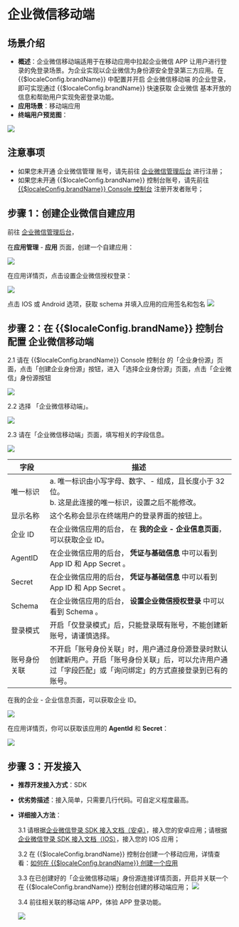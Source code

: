 # 企业微信移动端

<LastUpdated/>

## 场景介绍

- **概述**：企业微信移动端适用于在移动应用中拉起企业微信 APP 让用户进行登录的免登录场景。为企业实现以企业微信为身份源安全登录第三方应用。在 {{$localeConfig.brandName}} 中配置并开启 企业微信移动端 的企业登录，即可实现通过 {{$localeConfig.brandName}} 快速获取 企业微信 基本开放的信息和帮助用户实现免密登录功能。
- **应用场景**：移动端应用
- **终端用户预览图**：

<img src="./images/MobileLogin.png" >

## 注意事项

- 如果您未开通 企业微信管理 账号，请先前往 [企业微信管理后台](https://work.weixin.qq.com/) 进行注册；
- 如果您未开通 {{$localeConfig.brandName}} 控制台账号，请先前往 [{{$localeConfig.brandName}} Console 控制台](https://authing.cn/) 注册开发者账号；

## 步骤 1：创建企业微信自建应用

前往 [企业微信管理后台](https://work.weixin.qq.com/)，

在**应用管理** - **应用** 页面，创建一个自建应用：

<img src="./images/create-app.png" >

在应用详情页，点击设置企业微信授权登录：

<img src="./images/click-wechat-work-authz.png" >

点击 IOS 或 Android 选项，获取 schema 并填入应用的应用签名和包名
<img src="./images/schema.png" >

## 步骤 2：在 {{$localeConfig.brandName}} 控制台配置 企业微信移动端

2.1 请在 {{$localeConfig.brandName}} Console 控制台 的「企业身份源」页面，点击「创建企业身份源」按钮，进入「选择企业身份源」页面，点击「企业微信」身份源按钮

<img src="./images/01.png" >

2.2 选择 「企业微信移动端」。

<img src="./images/02.png" >

2.3 请在「企业微信移动端」页面，填写相关的字段信息。

<img src="./images/03.png" >

| 字段         | 描述                                                                                                                                                         |
| ------------ | ------------------------------------------------------------------------------------------------------------------------------------------------------------ |
| 唯一标识     | a. 唯一标识由小写字母、数字、- 组成，且长度小于 32 位。<br />b. 这是此连接的唯一标识，设置之后不能修改。                                                     |
| 显示名称     | 这个名称会显示在终端用户的登录界面的按钮上。                                                                                                                 |
| 企业 ID      | 在企业微信应用的后台， 在 **我的企业 - 企业信息页面**，可以获取企业 ID。                                                                                     |
| AgentID      | 在企业微信应用的后台， **凭证与基础信息** 中可以看到 App ID 和 App Secret 。                                                                                 |
| Secret       | 在企业微信应用的后台， **凭证与基础信息** 中可以看到 App ID 和 App Secret 。                                                                                 |
| Schema       | 在企业微信应用的后台， **设置企业微信授权登录** 中可以看到 Schema 。                                                                                         |
| 登录模式     | 开启「仅登录模式」后，只能登录既有账号，不能创建新账号，请谨慎选择。                                                                                         |
| 账号身份关联 | 不开启「账号身份关联」时，用户通过身份源登录时默认创建新用户。开启「账号身份关联」后，可以允许用户通过「字段匹配」或「询问绑定」的方式直接登录到已有的账号。 |

在我的企业 - 企业信息页面，可以获取企业 ID。

<img src="./images/get-corp-id.png" >

在应用详情页，你可以获取该应用的 **AgentId** 和 **Secret**：

![](./images/get-agentid-secret.png)

## 步骤 3：开发接入

- **推荐开发接入方式**：SDK
- **优劣势描述**：接入简单，只需要几行代码。可自定义程度最高。
- **详细接入方法**：

  3.1 请根据[企业微信登录 SDK 接入文档（安卓）](https://docs.authing.cn/v2/reference/sdk-for-android/social/wecom.html)，接入您的安卓应用；请根据[企业微信登录 SDK 接入文档（IOS）](https://docs.authing.cn/v2/reference/sdk-for-ios/social/wecom.html)，接入您的 IOS 应用；

  3.2 在 {{$localeConfig.brandName}} 控制台创建一个移动应用，详情查看：[如何在 {{$localeConfig.brandName}} 创建一个应用](/guides/app/create-app.md)

  3.3 在已创建好的「企业微信移动端」身份源连接详情页面，开启并关联一个在 {{$localeConfig.brandName}} 控制台创建的移动端应用；
  ![](./images/15.png)

  3.4 前往相关联的移动端 APP，体验 APP 登录功能。

  ![](./images/MobileLogin.png)
